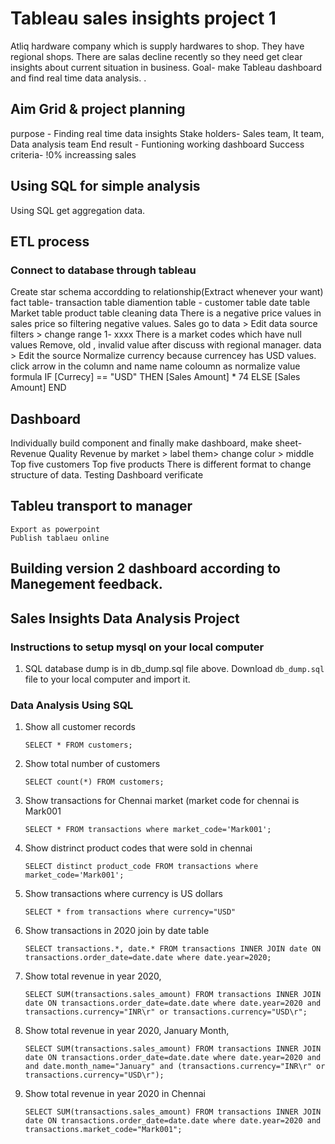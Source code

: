# Tableau sales insights project 1

Atliq hardware company which is supply hardwares to shop. They have regional shops. There are salas decline recently so they need get clear insights about current situation in business.
Goal- make Tableau dashboard and find real time data analysis.
.
## Aim Grid & project planning

purpose - Finding real time data insights
Stake holders- Sales team, It team, Data analysis team
End result - Funtioning working dashboard
Success criteria- !0% increassing sales

## Using SQL for simple analysis

Using SQL get aggregation data.

## ETL process
### Connect to database through tableau

 Create star schema accordding to relationship(Extract whenever your want)
   fact table- transaction table
   diamention table - customer table
                      date table
                      Market table
                      product table
cleaning data 
There is a negative price values in sales price so filtering negative values.
      Sales 
      go to data > Edit data source filters > change range 1- xxxx
There is a market codes which have null values 
      Remove, old , invalid value after discuss with regional manager.
      data > Edit the source
Normalize currency because currencey has USD values. 
      click arrow in the column and name name coloumn as normalize value
      formula
      IF [Currecy] == "USD" THEN [Sales Amount] * 74 ELSE [Sales Amount] END


## Dashboard
 
Individually build component and finally make dashboard,
  make sheet- 
     Revenue
     Quality
     Revenue by market > label them> change colur > middle
     Top five customers
     Top five products
There is different format to change structure of data. 
Testing Dashboard verificate

## Tableu transport to manager
    Export as powerpoint
    Publish tablaeu online

## Building version 2 dashboard according to Manegement feedback.
    
     
## Sales Insights Data Analysis Project

### Instructions to setup mysql on your local computer

1. SQL database dump is in db_dump.sql file above. Download `db_dump.sql` file to your local computer and import it.

### Data Analysis Using SQL

1. Show all customer records

    `SELECT * FROM customers;`

1. Show total number of customers

    `SELECT count(*) FROM customers;`

1. Show transactions for Chennai market (market code for chennai is Mark001

    `SELECT * FROM transactions where market_code='Mark001';`

1. Show distrinct product codes that were sold in chennai

    `SELECT distinct product_code FROM transactions where market_code='Mark001';`

1. Show transactions where currency is US dollars

    `SELECT * from transactions where currency="USD"`

1. Show transactions in 2020 join by date table

    `SELECT transactions.*, date.* FROM transactions INNER JOIN date ON transactions.order_date=date.date where date.year=2020;`

1. Show total revenue in year 2020,

    `SELECT SUM(transactions.sales_amount) FROM transactions INNER JOIN date ON transactions.order_date=date.date where date.year=2020 and transactions.currency="INR\r" or transactions.currency="USD\r";`
	
1. Show total revenue in year 2020, January Month,

    `SELECT SUM(transactions.sales_amount) FROM transactions INNER JOIN date ON transactions.order_date=date.date where date.year=2020 and and date.month_name="January" and (transactions.currency="INR\r" or transactions.currency="USD\r");`

1. Show total revenue in year 2020 in Chennai

    `SELECT SUM(transactions.sales_amount) FROM transactions INNER JOIN date ON transactions.order_date=date.date where date.year=2020
and transactions.market_code="Mark001";`